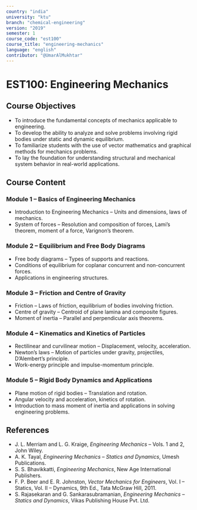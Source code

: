 ```yaml
---
country: "india"
university: "ktu"
branch: "chemical-engineering"
version: "2019"
semester: 1
course_code: "est100"
course_title: "engineering-mechanics"
language: "english"
contributor: "@UmarAlMukhtar"
---
```


# EST100: Engineering Mechanics

## Course Objectives
* To introduce the fundamental concepts of mechanics applicable to engineering.
* To develop the ability to analyze and solve problems involving rigid bodies under static and dynamic equilibrium.
* To familiarize students with the use of vector mathematics and graphical methods for mechanics problems.
* To lay the foundation for understanding structural and mechanical system behavior in real-world applications.

## Course Content

### Module 1 – Basics of Engineering Mechanics
* Introduction to Engineering Mechanics – Units and dimensions, laws of mechanics.
* System of forces – Resolution and composition of forces, Lami’s theorem, moment of a force, Varignon’s theorem.

### Module 2 – Equilibrium and Free Body Diagrams
* Free body diagrams – Types of supports and reactions.
* Conditions of equilibrium for coplanar concurrent and non-concurrent forces.
* Applications in engineering structures.

### Module 3 – Friction and Centre of Gravity
* Friction – Laws of friction, equilibrium of bodies involving friction.
* Centre of gravity – Centroid of plane lamina and composite figures.
* Moment of inertia – Parallel and perpendicular axis theorems.

### Module 4 – Kinematics and Kinetics of Particles
* Rectilinear and curvilinear motion – Displacement, velocity, acceleration.
* Newton’s laws – Motion of particles under gravity, projectiles, D’Alembert’s principle.
* Work-energy principle and impulse-momentum principle.

### Module 5 – Rigid Body Dynamics and Applications
* Plane motion of rigid bodies – Translation and rotation.
* Angular velocity and acceleration, kinetics of rotation.
* Introduction to mass moment of inertia and applications in solving engineering problems.

## References
* J. L. Merriam and L. G. Kraige, *Engineering Mechanics* – Vols. 1 and 2, John Wiley.  
* A. K. Tayal, *Engineering Mechanics – Statics and Dynamics*, Umesh Publications.  
* S. S. Bhavikkatti, *Engineering Mechanics*, New Age International Publishers.  
* F. P. Beer and E. R. Johnston, *Vector Mechanics for Engineers*, Vol. I – Statics, Vol. II – Dynamics, 9th Ed., Tata McGraw Hill, 2011.  
* S. Rajasekaran and G. Sankarasubramanian, *Engineering Mechanics – Statics and Dynamics*, Vikas Publishing House Pvt. Ltd.
